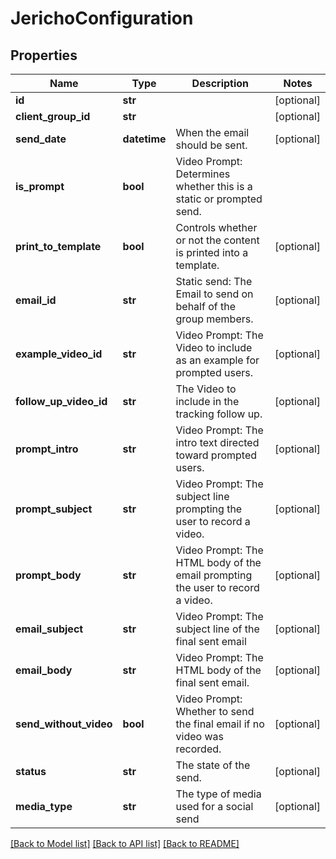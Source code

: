 # JerichoConfiguration

## Properties
Name | Type | Description | Notes
------------ | ------------- | ------------- | -------------
**id** | **str** |  | [optional] 
**client_group_id** | **str** |  | [optional] 
**send_date** | **datetime** | When the email should be sent. | [optional] 
**is_prompt** | **bool** | Video Prompt: Determines whether this is a static or prompted send. | 
**print_to_template** | **bool** | Controls whether or not the content is printed into a template. | [optional] 
**email_id** | **str** | Static send: The Email to send on behalf of the group members. | [optional] 
**example_video_id** | **str** | Video Prompt: The Video to include as an example for prompted users. | [optional] 
**follow_up_video_id** | **str** | The Video to include in the tracking follow up. | [optional] 
**prompt_intro** | **str** | Video Prompt: The intro text directed toward prompted users. | [optional] 
**prompt_subject** | **str** | Video Prompt: The subject line prompting the user to record a video. | [optional] 
**prompt_body** | **str** | Video Prompt: The HTML body of the email prompting the user to record a video. | [optional] 
**email_subject** | **str** | Video Prompt: The subject line of the final sent email | [optional] 
**email_body** | **str** | Video Prompt: The HTML body of the final sent email. | [optional] 
**send_without_video** | **bool** | Video Prompt: Whether to send the final email if no video was recorded. | [optional] 
**status** | **str** | The state of the send. | [optional] 
**media_type** | **str** | The type of media used for a social send | [optional] 

[[Back to Model list]](../README.md#documentation-for-models) [[Back to API list]](../README.md#documentation-for-api-endpoints) [[Back to README]](../README.md)


